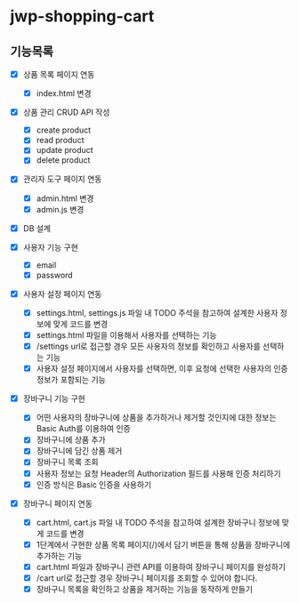 # jwp-shopping-cart

## 기능목록

- [x] 상품 목록 페이지 연동
    - [x] index.html 변경
- [x] 상품 관리 CRUD API 작성
    - [x] create product
    - [x] read product
    - [x] update product
    - [x] delete product
- [x] 관리자 도구 페이지 연동
    - [x] admin.html 변경
    - [x] admin.js 변경

- [x] DB 설계

- [x] 사용자 기능 구현
    - [x] email
    - [x] password
- [x] 사용자 설정 페이지 연동
    - [x] settings.html, settings.js 파일 내 TODO 주석을 참고하여 설계한 사용자 정보에 맞게 코드를 변경
    - [x] settings.html 파일을 이용해서 사용자를 선택하는 기능
    - [x] /settings url로 접근할 경우 모든 사용자의 정보를 확인하고 사용자를 선택하는 기능
    - [x] 사용자 설정 페이지에서 사용자를 선택하면, 이후 요청에 선택한 사용자의 인증 정보가 포함되는 기능
- [x] 장바구니 기능 구현
    - [x] 어떤 사용자의 장바구니에 상품을 추가하거나 제거할 것인지에 대한 정보는 Basic Auth를 이용하여 인증
    - [x] 장바구니에 상품 추가
    - [x] 장바구니에 담긴 상품 제거
    - [x] 장바구니 목록 조회
    - [x] 사용자 정보는 요청 Header의 Authorization 필드를 사용해 인증 처리하기
    - [x] 인증 방식은 Basic 인증을 사용하기
- [x] 장바구니 페이지 연동
    - [x] cart.html, cart.js 파일 내 TODO 주석을 참고하여 설계한 장바구니 정보에 맞게 코드를 변경
    - [x] 1단계에서 구현한 상품 목록 페이지(/)에서 담기 버튼을 통해 상품을 장바구니에 추가하는 기능
    - [x] cart.html 파일과 장바구니 관련 API를 이용하여 장바구니 페이지를 완성하기
    - [x] /cart url로 접근할 경우 장바구니 페이지를 조회할 수 있어야 합니다.
    - [x] 장바구니 목록을 확인하고 상품을 제거하는 기능을 동작하게 만들기
